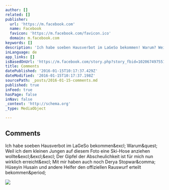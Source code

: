 ```yaml
---
author: []
related: []
publisher:
  url: 'https://m.facebook.com'
  name: Facebook
  favicon: 'https://m.facebook.com/favicon.ico'
  domain: m.facebook.com
keywords: []
description: 'Ich habe soeben Hausverbot im LaGeSo bekommen! Warum? Weil ich dem kleinen Jungen auf diesem Foto eine Ski-Hose anziehen wollte!!! Der Gipfel der Abscheulichkeit ist für mich nun wirklich erreicht! Mit mir haben auch noch Derya Stopwar, Hüseyin Husain und andere Helfer den offiziellen Rauswurf erteilt bekommen.'
inLanguage: de
app_links: []
isBasedOnUrl: 'https://m.facebook.com/story.php?story_fbid=10206749755115344&id=1018747263'
title: Comments
datePublished: '2016-01-15T10:17:37.429Z'
dateModified: '2016-01-15T10:17:37.198Z'
sourcePath: _posts/2016-01-15-comments.md
published: true
inFeed: true
hasPage: false
inNav: false
_context: 'http://schema.org'
_type: MediaObject

---
```

<article style=""><h1>Comments</h1><p>Ich habe soeben Hausverbot im LaGeSo bekommen&amp;excl; Warum&amp;quest; Weil ich dem kleinen Jungen auf diesem Foto eine Ski-Hose anziehen wollte&amp;excl;&amp;excl;&amp;excl; Der Gipfel der Abscheulichkeit ist für mich nun wirklich erreicht&amp;excl; Mit mir haben auch noch Derya Stopwar&amp;comma; Hüseyin Husain und andere Helfer den offiziellen Rauswurf erteilt bekommen&amp;period;</p><img src="https://scontent.xx.fbcdn.net/hphotos-xaf1/v/t1.0-0/cp0/e15/q65/s200x200/1463473_10206749629472203_8608621685473409222_n.jpg?oh=57b9447ad64b32614fd1f753781ee6b6&amp;oe=56FEB857" /></article>